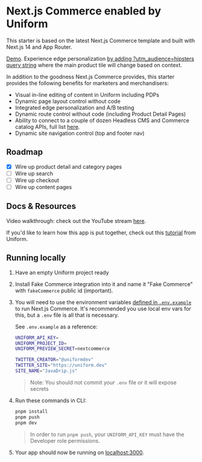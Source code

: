 # Next.js Commerce enabled by Uniform

This starter is based on the latest Next.js Commerce template and built with Next.js 14 and App Router.

[Demo](https://nextjscommerceuniform.vercel.app/). Experience edge personalization [by adding ?utm_audience=hipsters query string](https://nextjscommerceuniform.vercel.app/?utm_audience=hipsters) where the main product tile will change based on context.

In addition to the goodness Next.js Commerce provides, this starter provides the following benefits for marketers and merchandisers:

- Visual in-line editing of content in Uniform including PDPs
- Dynamic page layout control without code
- Integrated edge personalization and A/B testing
- Dynamic route control without code (including Product Detail Pages)
- Ability to connect to a couple of dozen Headless CMS and Commerce catalog APIs, full list [here](https://docs.uniform.app/docs/integrations).
- Dynamic site navigation control (top and footer nav)

## Roadmap

- [x] Wire up product detail and category pages
- [ ] Wire up search
- [ ] Wire up checkout
- [ ] Wire up content pages

## Docs & Resources

Video walkthrough: check out the YouTube stream [here](https://www.youtube.com/live/4IWDwcecIxg?si=NcnbBKlgsJtAjis7).

If you'd like to learn how this app is put together, check out this [tutorial](https://docs.uniform.app/docs/learn/tutorials/nextjs-app-router) from Uniform.

## Running locally

1. Have an empty Uniform project ready

1. Install Fake Commerce integration into it and name it "Fake Commerce" with `fakeCommerce` public id (important).

1. You will need to use the environment variables [defined in `.env.example`](.env.example) to run Next.js Commerce. It's recommended you use local env vars for this, but a `.env` file is all that is necessary.

   See `.env.example` as a reference:

   ```bash
   UNIFORM_API_KEY=
   UNIFORM_PROJECT_ID=
   UNIFORM_PREVIEW_SECRET=nextcommerce

   TWITTER_CREATOR="@uniformdev"
   TWITTER_SITE="https://uniform.dev"
   SITE_NAME="JavaDrip.js"

   ```

   > Note: You should not commit your `.env` file or it will expose secrets

1. Run these commands in CLI:

   ```bash
   pnpm install
   pnpm push
   pnpm dev
   ```

   > In order to run `pnpm push`, your `UNIFORM_API_KEY` must have the Developer role permissions.

1. Your app should now be running on [localhost:3000](http://localhost:3000/).
